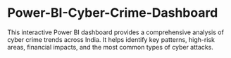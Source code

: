# Power-BI-Cyber-Crime-Dashboard
This interactive Power BI dashboard provides a comprehensive analysis of cyber crime trends across India. It helps identify key patterns, high-risk areas, financial impacts, and the most common types of cyber attacks.
